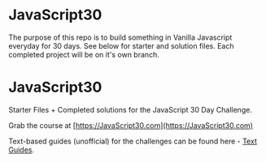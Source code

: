 JavaScript30
=============

The purpose of this repo is to build something in Vanilla Javascript everyday for 30 days. See below for starter and solution files. Each completed project will be on it's own branch.


# JavaScript30

Starter Files + Completed solutions for the JavaScript 30 Day Challenge.

Grab the course at [https://JavaScript30.com](https://JavaScript30.com)

Text-based guides (unofficial) for the challenges can be found here - [Text Guides](https://github.com/nitishdayal/JavaScript30).
